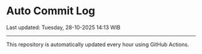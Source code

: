 # Auto Commit Log

Last updated: Tuesday, 28-10-2025 14:13 WIB

---

This repository is automatically updated every hour using GitHub Actions.
